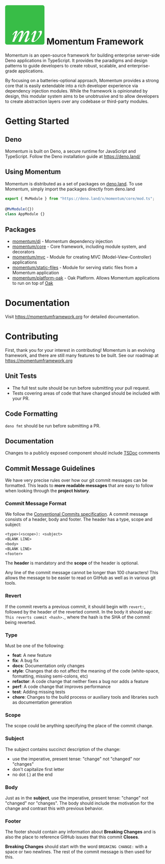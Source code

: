 # ![mv](mv-logo.png) Momentum Framework

Momentum is an open-source framework for building enterprise server-side Deno
applications in TypeScript. It provides the paradigms and design patterns to
guide developers to create robust, scalable, and enterprise-grade applications.

By focusing on a batteries-optional approach, Momentum provides a strong core
that is easily extendable into a rich developer experience via dependency
injection modules. While the framework is opinionated by design, this modular
system aims to be unobtrusive and to allow developers to create abstraction
layers over any codebase or third-party modules.

# Getting Started

## Deno

Momentum is built on Deno, a secure runtime for JavaScript and TypeScript.
Follow the Deno installation guide at https://deno.land/

## Using Momentum

Momentum is distributed as a set of packages on
[deno.land](https://deno.land/x/momentum). To use Momentum, simply import the
packages directly from deno.land

```TypeScript
export { MvModule } from "https://deno.land/x/momentum/core/mod.ts";

@MvModule({})
class AppModule {}
```

## Packages

- [momentum/di](https://deno.land/x/momentum/di) - Momentum dependency injection
- [momentum/core](https://deno.land/x/momentum/core) - Core framework, including
  module system, and decorators
- [momentum/mvc](https://deno.land/x/momentum/mvc) - Module for creating MVC
  (Model-View-Controller) applications
- [momentum/static-files](https://deno.land/x/momentum/static-files) - Module
  for serving static files from a Momentum application
- [momentum/platform-oak](https://deno.land/x/momentum/platform-oak) - Oak
  Platform. Allows Momentum applications to run on top of
  [Oak](https://github.com/oakserver/oak)

# Documentation

Visit https://momentumframework.org for detailed documentation.

# Contributing

First, thank you for your interest in contributing! Momentum is an evolving
framework, and there are still many features to be built. See our roadmap at
https://momentumframework.org

## Unit Tests

- The full test suite should be run before submitting your pull request.
- Tests covering areas of code that have changed should be included with your
  PR.

## Code Formatting

`deno fmt` should be run before submitting a PR.

## Documentation

Changes to a publicly exposed component should include
[TSDoc](https://github.com/microsoft/tsdoc) comments

## Commit Message Guidelines

We have very precise rules over how our git commit messages can be formatted.
This leads to **more readable messages** that are easy to follow when looking
through the **project history**.

### Commit Message Format

We follow the
[Conventional Commits specification](https://www.conventionalcommits.org/). A
commit message consists of a header, body and footer. The header has a type,
scope and subject:

```
<type>(<scope>): <subject>
<BLANK LINE>
<body>
<BLANK LINE>
<footer>
```

The **header** is mandatory and the **scope** of the header is optional.

Any line of the commit message cannot be longer than 100 characters! This allows
the message to be easier to read on GitHub as well as in various git tools.

### Revert

If the commit reverts a previous commit, it should begin with `revert:`,
followed by the header of the reverted commit. In the body it should say:
`This reverts commit <hash>.`, where the hash is the SHA of the commit being
reverted.

### Type

Must be one of the following:

- **feat**: A new feature
- **fix**: A bug fix
- **docs**: Documentation only changes
- **style**: Changes that do not affect the meaning of the code (white-space,
  formatting, missing semi-colons, etc)
- **refactor**: A code change that neither fixes a bug nor adds a feature
- **perf**: A code change that improves performance
- **test**: Adding missing tests
- **chore**: Changes to the build process or auxiliary tools and libraries such
  as documentation generation

### Scope

The scope could be anything specifying the place of the commit change.

### Subject

The subject contains succinct description of the change:

- use the imperative, present tense: "change" not "changed" nor "changes"
- don't capitalize first letter
- no dot (.) at the end

### Body

Just as in the **subject**, use the imperative, present tense: "change" not
"changed" nor "changes". The body should include the motivation for the change
and contrast this with previous behavior.

### Footer

The footer should contain any information about **Breaking Changes** and is also
the place to reference GitHub issues that this commit **Closes**.

**Breaking Changes** should start with the word `BREAKING CHANGE:` with a space
or two newlines. The rest of the commit message is then used for this.
